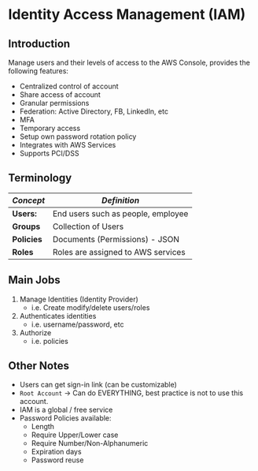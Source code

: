 # Identity Access Management (IAM)
## Introduction
Manage users and their levels of access to the AWS Console, provides the following features:
* Centralized control of account
* Share access of account
* Granular permissions
* Federation: Active Directory, FB, LinkedIn, etc
* MFA
* Temporary access
* Setup own password rotation policy
* Integrates with AWS Services
* Supports PCI/DSS

## Terminology
| *Concept* | *Definition* | 
|--|--|
|**Users:**  | End users such as people, employee | 
| **Groups** | Collection of Users |
| **Policies**| Documents (Permissions) - JSON|
| **Roles** | Roles are assigned to AWS services |


## Main Jobs
1. Manage Identities (Identity Provider)
	* i.e. Create modify/delete users/roles
2. Authenticates identities
	* i.e. username/password, etc
3. Authorize
	* i.e. policies

## Other Notes
* Users can get sign-in link (can be customizable)
* `Root Account` -> Can do EVERYTHING, best practice is not to use this account.
* IAM is a global / free service
* Password Policies available:
	* Length
	* Require Upper/Lower case
	* Require Number/Non-Alphanumeric
	* Expiration days
	* Password reuse